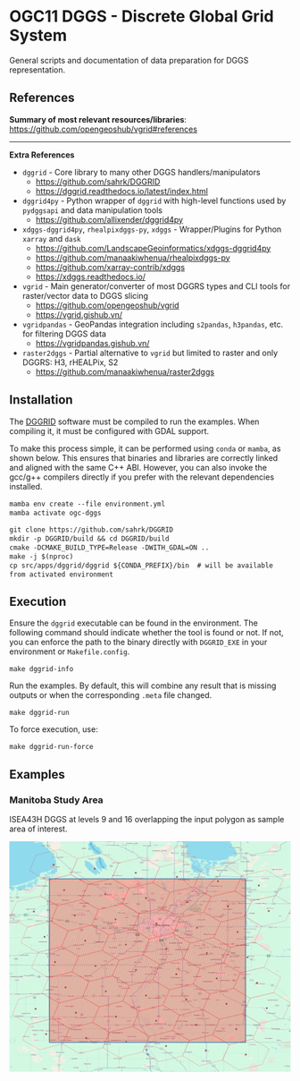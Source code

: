 # OGC11 DGGS - Discrete Global Grid System

General scripts and documentation of data preparation for DGGS representation.

## References

**Summary of most relevant resources/libraries**: https://github.com/opengeoshub/vgrid#references

---

**Extra References**

- `dggrid` - Core library to many other DGGS handlers/manipulators
  - https://github.com/sahrk/DGGRID
  - https://dggrid.readthedocs.io/latest/index.html
- `dggrid4py` - Python wrapper of `dggrid` with high-level functions used by `pydggsapi` and data manipulation tools
  - https://github.com/allixender/dggrid4py
- `xdggs-dggrid4py`, `rhealpixdggs-py`, `xdggs` - Wrapper/Plugins for Python `xarray` and `dask`
  - https://github.com/LandscapeGeoinformatics/xdggs-dggrid4py
  - https://github.com/manaakiwhenua/rhealpixdggs-py
  - https://github.com/xarray-contrib/xdggs
  - https://xdggs.readthedocs.io/
- `vgrid` - Main generator/converter of most DGGRS types and CLI tools for raster/vector data to DGGS slicing
  - https://github.com/opengeoshub/vgrid
  - https://vgrid.gishub.vn/
- `vgridpandas` - GeoPandas integration including `s2pandas`, `h3pandas`, etc. for filtering DGGS data
  - https://vgridpandas.gishub.vn/ 
- `raster2dggs` - Partial alternative to `vgrid` but limited to raster and only DGGRS: H3, rHEALPix, S2
  - https://github.com/manaakiwhenua/raster2dggs

## Installation

The [DGGRID](https://github.com/sahrk/DGGRID) software must be compiled to run the examples.
When compiling it, it must be configured with GDAL support.

To make this process simple, it can be performed using `conda` or `mamba`, as shown below.
This ensures that binaries and libraries are correctly linked and aligned with the same C++ ABI.
However, you can also invoke the gcc/g++ compilers directly if you prefer with the relevant dependencies installed.

```shell
mamba env create --file environment.yml
mamba activate ogc-dggs
```

```shell
git clone https://github.com/sahrk/DGGRID
mkdir -p DGGRID/build && cd DGGRID/build
cmake -DCMAKE_BUILD_TYPE=Release -DWITH_GDAL=ON ..
make -j $(nproc)
cp src/apps/dggrid/dggrid ${CONDA_PREFIX}/bin  # will be available from activated environment
```

## Execution

Ensure the `dggrid` executable can be found in the environment.
The following command should indicate whether the tool is found or not.
If not, you can enforce the path to the binary directly with `DGGRID_EXE` in your environment or `Makefile.config`.

```shell
make dggrid-info
```

Run the examples.
By default, this will combine any result that is missing outputs or when the corresponding `.meta` file changed.

```shell
make dggrid-run
```

To force execution, use:

```shell
make dggrid-run-force
```

## Examples

### Manitoba Study Area

ISEA43H DGGS at levels 9 and 16 overlapping the input polygon as sample area of interest.

![Manitoba Study Area](./manitoba_study_area/images/result_dggs.png)
